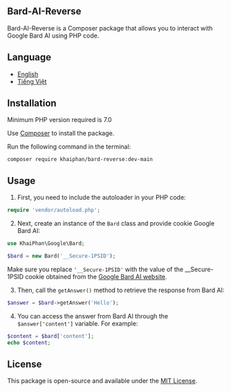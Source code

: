 ## Bard-AI-Reverse

Bard-AI-Reverse is a Composer package that allows you to interact with Google Bard AI using PHP code.

## Language

- [English](README.md)
- [Tiếng Việt](README_vi.md)

## Installation

Minimum PHP version required is 7.0

Use [Composer](https://getcomposer.org) to install the package.

Run the following command in the terminal:

```
composer require khaiphan/bard-reverse:dev-main
```

## Usage

1. First, you need to include the autoloader in your PHP code:

```php
require 'vendor/autoload.php';
```

2. Next, create an instance of the `Bard` class and provide cookie Google Bard AI:

```php
use KhaiPhan\Google\Bard;

$bard = new Bard('__Secure-1PSID');
```

Make sure you replace `'__Secure-1PSID'` with the value of the __Secure-1PSID cookie obtained from the [Google Bard AI website](https://bard.google.com).

3. Then, call the `getAnswer()` method to retrieve the response from Bard AI:

```php
$answer = $bard->getAnswer('Hello');
```

4. You can access the answer from Bard AI through the `$answer['content']` variable. For example:

```php
$content = $bard['content'];
echo $content;
```

## License

This package is open-source and available under the [MIT License](https://opensource.org/licenses/MIT).